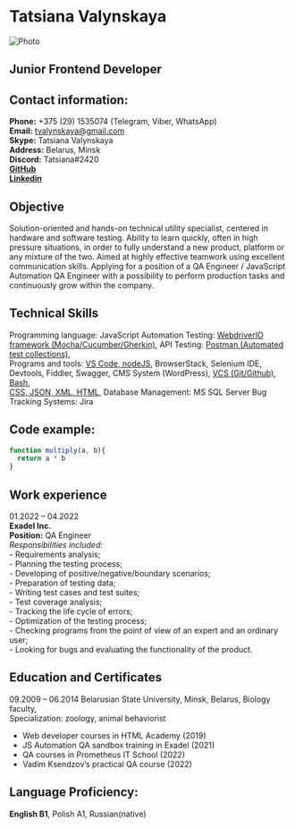 # Tatsiana Valynskaya
![Photo](https://media-exp1.licdn.com/dms/image/D4E35AQHWMquz9FzAJg/profile-framedphoto-shrink_200_200/0/1653990119991?e=1663596000&v=beta&t=2Ak61Z5AV_1a7Bwu0_5UIgHgr2fmP07TReV41_kw4sg) 

## Junior Frontend Developer
## Contact information:
**Phone:** +375 (29) 1535074 (Telegram, Viber, WhatsApp)    
**Email:**  tvalynskaya@gmail.com   
**Skype:**  Tatsiana Valynskaya      
**Address:**  Belarus, Minsk  
**Discord:** Tatsiana#2420  
**[GitHub](https://github.com/lessatia)**    
**[Linkedin](https://www.linkedin.com/in/tanya-valynskaya)**  

## Objective 

Solution-oriented and hands-on technical utility specialist, centered in hardware and software testing. Ability to learn quickly, often in high pressure situations, in order to fully understand a new product, platform or any mixture of the two. Aimed at highly effective teamwork using excellent communication skills. Applying for a position of a QA Engineer / JavaScript Automation QA Engineer with a possibility to perform production tasks and continuously grow within the company.

## Technical Skills 

Programming language: JavaScript 
Automation Testing: [WebdriverIO framework (Mocha/Cucumber/Gherkin)](https://github.com/lessatia/JS-AutomationQA),
API Testing: [Postman (Automated test collections)]( https://github.com/lessatia/Postman),     
Programs and tools: [VS Code, nodeJS](https://github.com/lessatia/JS_course), 
BrowserStack, Selenium IDE, Devtools, Fiddler, Swagger, CMS System (WordPress), [VCS (Git/Github)]( https://github.com/lessatia/Git_Hub-branches),
[Bash]( https://github.com/lessatia/Bash),  
[CSS, JSON, XML, HTML,](https://github.com/lessatia/JS-theZoo_webSite)
Database Management: MS SQL Server
Bug Tracking Systems: Jira

## Code example:
``` javascript
function multiply(a, b){
  return a * b  
} 
```

## Work experience 

01.2022 – 04.2022        
**Exadel Inc.**    
**Position:** QA Engineer  
*Responsibilities included:*   
                          - Requirements analysis;  
                          - Planning the testing process;   
                          - Developing of positive/negative/boundary scenarios;  
                          - Preparation of testing data;  
                          - Writing test cases and test suites;   
                          - Test coverage analysis;  
                          - Tracking the life cycle of errors;   
                          - Optimization of the testing process;   
                          - Checking programs from the point of view of an expert and an ordinary user;  
                          - Looking for bugs and evaluating the functionality of the product.

## Education and Certificates 

09.2009 – 06.2014 
Belarusian State University, Minsk, Belarus, Biology faculty,   
Specialization: zoology, animal behaviorist            
                                           
* Web developer courses in HTML Academy (2019)  
* JS Automation QA sandbox training in Exadel (2021)    
* QA courses in Prometheus IT School (2022)  
* Vadim Ksendzov’s practical QA course (2022)   

## Language Proficiency:
**English B1**, Polish A1, Russian(native)
